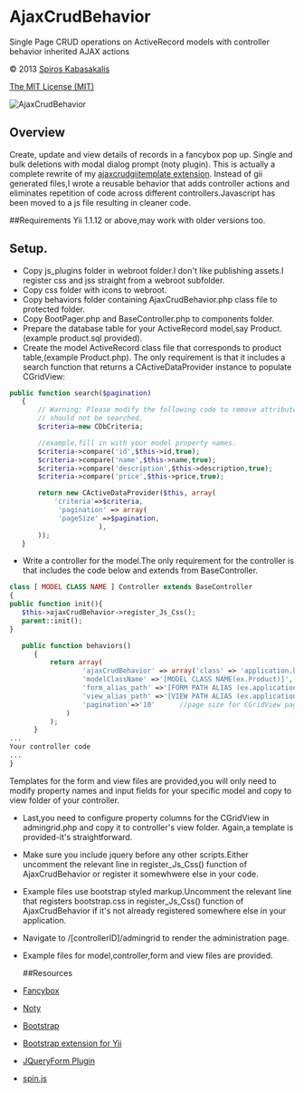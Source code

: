 ﻿# AjaxCrudBehavior
Single Page CRUD operations on ActiveRecord models with controller behavior inherited AJAX actions

 © 2013  [Spiros Kabasakalis](http://iws.kabasakalis.gr/) 
 
  [The MIT License (MIT)]( http://opensource.org/licenses/MIT)
  
  ![AjaxCrudBehavior](https://lguzqa.dm1.livefilestore.com/y1pN2rQywAmmTrMk-9OM5v9saB6WHspBBN30o1Ji-MdQifVPFTsycmi9-bsvlpIfaBk04lRVNFr2dfAQBaWw3XlaR435mj5_ug8/ajaxcrud.jpg?psid=1)

## Overview
Create, update and view details of records in a fancybox pop up.
Single and bulk deletions  with modal dialog prompt (noty plugin).
This is actually a complete rewrite of my [ajaxcrudgiitemplate extension](http://www.yiiframework.com/extension/ajaxcrudgiitemplate).
Instead of gii generated files,I wrote a reusable  behavior that adds controller actions and eliminates
 repetition of code across different controllers.Javascript has been moved to a js file resulting in cleaner code.

##Requirements
Yii 1.1.12 or above,may work with older versions too.

## Setup.

- Copy  js_plugins folder in webroot folder.I don't like publishing assets.I register css and jss straight from a webroot subfolder.
- Copy css folder with icons  to webroot.
- Copy behaviors folder containing AjaxCrudBehavior.php  class file to protected folder.
- Copy BootPager.php and BaseController.php to components folder.
- Prepare the database table for your ActiveRecord model,say Product.(example product.sql provided).
- Create the model ActiveRecord class file that corresponds to product table,(example Product.php).
The only requirement is that it includes  a  search function  that returns  a CActiveDataProvider instance to populate CGridView:
 ~~~ php
 public function search($pagination)
 	{
 		// Warning: Please modify the following code to remove attributes that
 		// should not be searched.
 		$criteria=new CDbCriteria;

        //example,fill in with your model property names.
 		$criteria->compare('id',$this->id,true);
 		$criteria->compare('name',$this->name,true);
 		$criteria->compare('description',$this->description,true);
 		$criteria->compare('price',$this->price,true);

 		return new CActiveDataProvider($this, array(
 			'criteria'=>$criteria,
             'pagination' => array(
             'pageSize' =>$pagination,
                       ),
 		));
 	}
 ~~~
- Write a controller for the model.The only requirement for the controller is that includes the code below and
  extends from BaseController.
 ~~~ php
class [ MODEL CLASS NAME ] Controller extends BaseController
{
public function init(){
    $this->ajaxCrudBehavior->register_Js_Css();
    parent::init();
}

    public function behaviors()
       {
           return array(
                   'ajaxCrudBehavior' => array('class' => 'application.behaviors.AjaxCrudBehavior',
                   'modelClassName' =>'[MODEL CLASS NAME(ex.Product)]',
                   'form_alias_path' =>'[FORM PATH ALIAS (ex.application.views.product._form)]',
                   'view_alias_path' =>'[VIEW PATH ALIAS (ex.application.views.product._view)]' ,
                   'pagination'=>'10'      //page size for CGridView pagination
               )
           );
       }
...
Your controller code
...
}
 ~~~
Templates for the form and view files are provided,you will only need to modify property names and input fields
 for your specific model and copy to view folder of your controller.
- Last,you need to configure property columns for the CGridView in admingrid.php and copy it to controller's view folder.
   Again,a template is provided-it's straightforward.
- Make sure you include jquery before any other scripts.Either uncomment the relevant line in register_Js_Css() function of AjaxCrudBehavior or
   register it somewhwere else in your code.
- Example files use bootstrap styled markup.Uncomment the relevant line that registers bootstrap.css in register_Js_Css() function of AjaxCrudBehavior
   if it's not already registered somewhere else in your application.
- Navigate to /[controllerID]/admingrid to render the administration page.
- Example files for model,controller,form and view files are provided.


    ##Resources
- [Fancybox](http://www.fancyapps.com/fancybox/)
- [Noty](http://needim.github.com/noty/)
- [Bootstrap](http://twitter.github.com/bootstrap/)
- [Bootstrap extension for Yii]( http://www.yiiframework.com/extension/bootstrap)
- [JQueryForm Plugin]( http://malsup.com/jquery/form/)
- [spin.js](http://fgnass.github.com/spin.js/)






